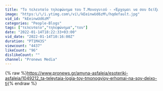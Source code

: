 ```yaml
---
title: "Το τελευταίο τηλεφώνημα του Τ.Μονογυιού - «Έρχομαι να σου δείξω τι γκάζια έχει το εργαλείο"
image: "https:\/\/i.ytimg.com\/vi\/kEeinwUd6zM\/hqdefault.jpg"
vid_id: "kEeinwUd6zM"
categories: "People-Blogs"
tags: ["τελευταίο","τηλεφώνημα","του"]
date: "2022-01-14T18:22:33+03:00"
vid_date: "2022-01-14T10:16:00Z"
duration: "PT1M43S"
viewcount: "4437"
likeCount: "96"
dislikeCount: ""
channel: "Pronews Media"
---
```

{% raw %}<a rel="nofollow" target="blank" href="https://www.pronews.gr/amyna-asfaleia/esoteriki-asfaleia/1049212_ta-teleytaia-logia-toy-tmonogyioy-erhomai-na-soy-deixo-ti">https://www.pronews.gr/amyna-asfaleia/esoteriki-asfaleia/1049212_ta-teleytaia-logia-toy-tmonogyioy-erhomai-na-soy-deixo-ti</a>{% endraw %}
